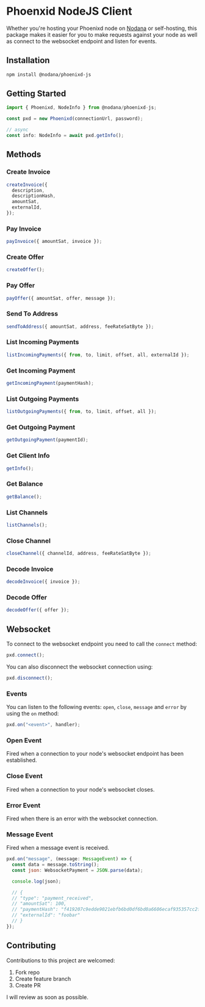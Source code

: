 # Phoenxid NodeJS Client

Whether you're hosting your Phoenixd node on [Nodana](https://nodana.io) or self-hosting, this package makes it easier for you to make requests against your node as well as connect to the websocket endpoint and listen for events.

## Installation

```bash
npm install @nodana/phoenixd-js
```

## Getting Started

```js
import { Phoenixd, NodeInfo } from @nodana/phoenixd-js;

const pxd = new Phoenixd(connectionUrl, password);

// async
const info: NodeInfo = await pxd.getInfo();
```

## Methods

### Create Invoice

```js
createInvoice({
  description,
  descriptionHash,
  amountSat,
  externalId,
});
```

### Pay Invoice

```js
payInvoice({ amountSat, invoice });
```

### Create Offer

```js
createOffer();
```

### Pay Offer

```js
payOffer({ amountSat, offer, message });
```

### Send To Address

```js
sendToAddress({ amountSat, address, feeRateSatByte });
```

### List Incoming Payments

```js
listIncomingPayments({ from, to, limit, offset, all, externalId });
```

### Get Incoming Payment

```js
getIncomingPayment(paymentHash);
```

### List Outgoing Payments

```js
listOutgoingPayments({ from, to, limit, offset, all });
```

### Get Outgoing Payment

```js
getOutgoingPayment(paymentId);
```

### Get Client Info

```js
getInfo();
```

### Get Balance

```js
getBalance();
```

### List Channels

```js
listChannels();
```

### Close Channel

```js
closeChannel({ channelId, address, feeRateSatByte });
```

### Decode Invoice

```js
decodeInvoice({ invoice });
```

### Decode Offer

```js
decodeOffer({ offer });
```

## Websocket

To connect to the websocket endpoint you need to call the `connect` method:

```js
pxd.connect();
```

You can also disconnect the websocket connection using:

```js
pxd.disconnect();
```

### Events

You can listen to the following events: `open`, `close`, `message` and `error` by using the `on` method:

```js
pxd.on("<event>", handler);
```

### Open Event

Fired when a connection to your node's websocket endpoint has been established.

### Close Event

Fired when a connection to your node's websocket closes.

### Error Event

Fired when there is an error with the websocket connection.

### Message Event

Fired when a message event is received.

```js
pxd.on("message", (message: MessageEvent) => {
  const data = message.toString();
  const json: WebsocketPayment = JSON.parse(data);

  console.log(json);

  // {
  // "type": "payment_received",
  // "amountSat": 100,
  // "paymentHash": "f419207c9edde9021ebfb6bd0df6bd0a6606ecaf935357cc2f362e30835c3765",
  // "externalId": "foobar"
  // }
});
```

## Contributing

Contributions to this project are welcomed:

1. Fork repo
2. Create feature branch
3. Create PR

I will review as soon as possible.
